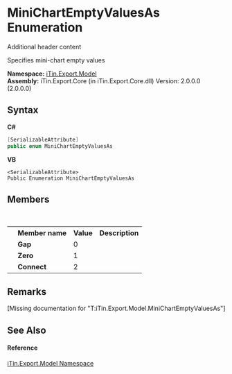 # MiniChartEmptyValuesAs Enumeration
Additional header content 

Specifies mini-chart empty values

**Namespace:**&nbsp;<a href="N_iTin_Export_Model">iTin.Export.Model</a><br />**Assembly:**&nbsp;iTin.Export.Core (in iTin.Export.Core.dll) Version: 2.0.0.0 (2.0.0.0)

## Syntax

**C#**<br />
``` C#
[SerializableAttribute]
public enum MiniChartEmptyValuesAs
```

**VB**<br />
``` VB
<SerializableAttribute>
Public Enumeration MiniChartEmptyValuesAs
```


## Members
&nbsp;<table><tr><th></th><th>Member name</th><th>Value</th><th>Description</th></tr><tr><td /><td target="F:iTin.Export.Model.MiniChartEmptyValuesAs.Gap">**Gap**</td><td>0</td><td /></tr><tr><td /><td target="F:iTin.Export.Model.MiniChartEmptyValuesAs.Zero">**Zero**</td><td>1</td><td /></tr><tr><td /><td target="F:iTin.Export.Model.MiniChartEmptyValuesAs.Connect">**Connect**</td><td>2</td><td /></tr></table>

## Remarks
\[Missing <remarks> documentation for "T:iTin.Export.Model.MiniChartEmptyValuesAs"\]

## See Also


#### Reference
<a href="N_iTin_Export_Model">iTin.Export.Model Namespace</a><br />